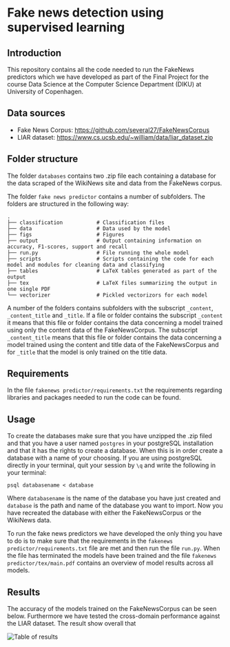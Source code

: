 # Fake news detection using supervised learning
## Introduction 
This repository contains all the code needed to run the FakeNews predictors which we have developed as part of the Final Project for the course Data Science at the Computer Science Department (DIKU) at University of Copenhagen. 
## Data sources 
* Fake News Corpus: https://github.com/several27/FakeNewsCorpus
* LIAR dataset: https://www.cs.ucsb.edu/~william/data/liar_dataset.zip

## Folder structure 
The folder `databases` contains two .zip file each containing a database for the data scraped of the WikiNews site and data from the FakeNews corpus. 

The folder `fake news predictor` contains a number of subfolders. The folders are structured in the following way: 

    .
    ├── classification           # Classification files          
    ├── data                     # Data used by the model 
    ├── figs                     # Figures 
    ├── output                   # Output containing information on accuracy, F1-scores, support and recall 
    ├── run.py                   # File running the whole model 
    ├── scripts                  # Scripts containing the code for each model and modules for cleaning data and classifying
    ├── tables                   # LaTeX tables generated as part of the output
    ├── tex                      # LaTeX files summarizing the output in one single PDF 
    └── vectorizer               # Pickled vectorizors for each model 

A number of the folders contains subfolders with the subscript `_content`, `_content_title` and `_title`. If a file or folder contains the subscript `_content` it means that this file or folder contains the data concerning a model trained using only the content data of the FakeNewsCorpus. The subscript `_content_title` means that this file or folder contains the data concerning a model trained using the content and title data of the FakeNewsCorpus and for `_title` that the model is only trained on the title data. 
## Requirements 
In the file `fakenews predictor/requirements.txt` the requirements regarding libraries and packages needed to run the code can be found. 
## Usage
To create the databases make sure that you have unzipped the .zip filed and that you have a user named `postgres` in your postgreSQL installation and that it has the rights to create a database. When this is in order create a database with a name of your choosing. If you are using postgreSQL directly in your terminal, quit your session by `\q` and write the following in your terminal: 

```psql databasename < database```

Where `databasename` is the name of the database you have just created and `database` is the path and name of the database you want to import. Now you have recreated the database with either the FakeNewsCorpus or the WikiNews data. 

To run the fake news predictors we have developed the only thing you have to do is to make sure that the requirements in the `fakenews predictor/requirements.txt` file are met and then run the file `run.py`. When the file has terminated the models have been trained and the file `fakenews predictor/tex/main.pdf` contains an overview of model results across all models. 

## Results 
The accuracy of the models trained on the FakeNewsCorpus can be seen below. Furthermore we have tested the cross-domain performance against the LIAR dataset. The result show overall that 

![Table of results](https://github.com/Woergaard/Final-Project/blob/main/fakenews%20predictor/figs/final_table.png)
